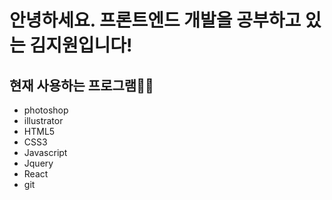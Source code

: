 # 안녕하세요. 프론트엔드 개발을 공부하고 있는 김지원입니다!
## 현재 사용하는 프로그램💁‍♀️
* photoshop
* illustrator
* HTML5
* CSS3
* Javascript
* Jquery
* React
* git

<!--
**1619kjw/1619kjw** is a ✨ _special_ ✨ repository because its `README.md` (this file) appears on your GitHub profile.

Here are some ideas to get you started:

- 🔭 I’m currently working on ...
- 🌱 I’m currently learning ...
- 👯 I’m looking to collaborate on ...
- 🤔 I’m looking for help with ...
- 💬 Ask me about ...
- 📫 How to reach me: ...
- 😄 Pronouns: ...
- ⚡ Fun fact: ...
-->
